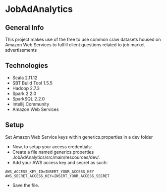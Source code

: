 # JobAdAnalytics

## General Info
This project makes use of the free to use common craw datasets housed on Amazon Web Services to fulfill client questions
related to job market advertisements
## Technologies
* Scala 2.11.12
* SBT Build Tool 1.5.5
* Hadoop 2.7.3
* Spark 2.2.0
* SparkSQL 2.2.0
* Intellij Community
* Amazon Web Services

## Setup
Set Amazon Web Service keys within generics.properties in a dev folder
  * Now, to setup your access credentials:
  * Create a file named generics.properties JobAdAnalytics/src/main/rescources/dev/.
  * Add your AWS access key and secret as such:
``` 
AWS_ACCESS_KEY_ID=INSERT_YOUR_ACCESS_KEY
AWS_SECRET_ACCESS_KEY=INSERT_YOUR_ACCESS_SECRET
```
  * Save the file.
